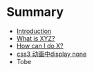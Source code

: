 # Summary

* [Introduction](README.md)
* [What is XYZ?](first-question.md)
* [How can I do X?](second-question.md)
* [css3 动画中display none](css3-display-none.md)
* Tobe

